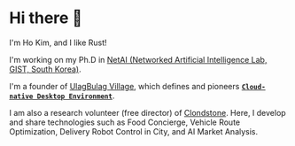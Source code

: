 # Hi there 👋

I'm Ho Kim, and I like Rust!

I'm working on my Ph.D in [NetAI (Networked Artificial Intelligence Lab, GIST, South Korea)](https://netai.smartx.kr/).

I'm a founder of [UlagBulag Village](https://ulagbulag.io/), which defines and pioneers **[`Cloud-native Desktop Environment`](https://github.com/ulagbulag/OpenARK)**.

I am also a research volunteer (free director) of [Clondstone](https://www.cloudstone.ai/). Here, I develop and share technologies such as Food Concierge, Vehicle Route Optimization, Delivery Robot Control in City, and AI Market Analysis.
